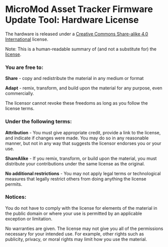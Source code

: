 # MicroMod Asset Tracker Firmware Update Tool: Hardware License

The hardware is released under a [Creative Commons Share-alike 4.0 International](http://creativecommons.org/licenses/by-sa/4.0/) license.

Note: This is a human-readable summary of (and not a substitute for) the [license](http://creativecommons.org/licenses/by-sa/4.0/legalcode).

### You are free to:

**Share** - copy and redistribute the material in any medium or format

**Adapt** - remix, transform, and build upon the material for any purpose, even commercially.

The licensor cannot revoke these freedoms as long as you follow the license terms.

### Under the following terms:

**Attribution** - You must give appropriate credit, provide a link to the license, and indicate if changes were made. You may do so in any reasonable manner, but not in any way that suggests the licensor endorses you or your use.

**ShareAlike** - If you remix, transform, or build upon the material, you must distribute your contributions under the same license as the original.

**No additional restrictions** - You may not apply legal terms or technological measures that legally restrict others from doing anything the license permits.

### Notices:

You do not have to comply with the license for elements of the material in the public domain or where your use is permitted by an applicable exception or limitation.

No warranties are given. The license may not give you all of the permissions necessary for your intended use. For example, other rights such as publicity, privacy, or moral rights may limit how you use the material.

